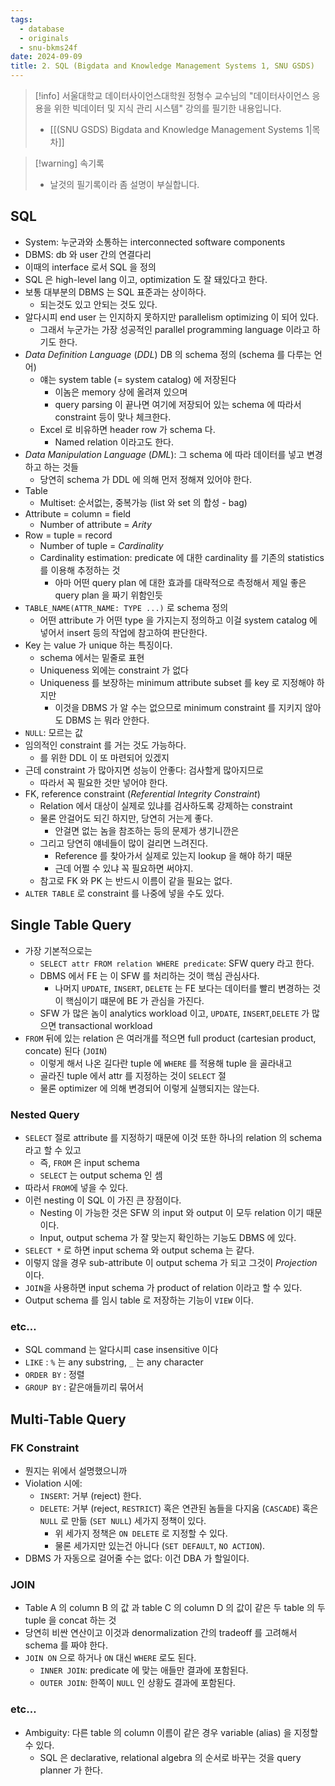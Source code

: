 ```yaml
---
tags:
  - database
  - originals
  - snu-bkms24f
date: 2024-09-09
title: 2. SQL (Bigdata and Knowledge Management Systems 1, SNU GSDS)
---
```

> [!info] 서울대학교 데이터사이언스대학원 정형수 교수님의 "데이터사이언스 응용을 위한 빅데이터 및 지식 관리 시스템" 강의를 필기한 내용입니다.
> - [[(SNU GSDS) Bigdata and Knowledge Management Systems 1|목차]]

> [!warning] 속기록
> - 날것의 필기록이라 좀 설명이 부실합니다.

## SQL

- System: 누군과와 소통하는 interconnected software components
- DBMS: db 와 user 간의 연결다리
- 이때의 interface 로서 SQL 을 정의
- SQL 은 high-level lang 이고, optimization 도 잘 돼있다고 한다.
- 보통 대부분의 DBMS 는 SQL 표준과는 상이하다.
	- 되는것도 있고 안되는 것도 있다.
- 알다시피 end user 는 인지하지 못하지만 parallelism optimizing 이 되어 있다.
	- 그래서 누군가는 가장 성공적인 parallel programming language 이라고 하기도 한다.
- *Data Definition Language* (*DDL*) DB 의 schema 정의 (schema 를 다루는 언어)
	- 얘는 system table (= system catalog) 에 저장된다
		- 이놈은 memory 상에 올려져 있으며
		- query parsing 이 끝나면 여기에 저장되어 있는 schema 에 따라서 constraint 등이 맞나 체크한다.
	- Excel 로 비유하면 header row 가 schema 다.
		- Named relation 이라고도 한다.
- *Data Manipulation Language* (*DML*): 그 schema 에 따라 데이터를 넣고 변경하고 하는 것들
	- 당연히 schema 가 DDL 에 의해 먼저 정해져 있어야 한다.
- Table
	- Multiset: 순서없는, 중복가능 (list 와 set 의 합성 - bag)
- Attribute = column = field
	- Number of attribute = *Arity*
- Row = tuple = record
	- Number of tuple = *Cardinality*
	- Cardinality estimation: predicate 에 대한 cardinality 를 기존의 statistics 를 이용해 추정하는 것
		- 아마 어떤 query plan 에 대한 효과를 대략적으로 측정해서 제일 좋은 query plan 을 짜기 위함인듯
- `TABLE_NAME(ATTR_NAME: TYPE ...)` 로 schema 정의
	- 어떤 attribute 가 어떤 type 을 가지는지 정의하고 이걸 system catalog 에 넣어서 insert 등의 작업에 참고하여 판단한다.
- Key 는 value 가 unique 하는 특징이다.
	- schema 에서는 밑줄로 표현
	- Uniqueness 외에는 constraint 가 없다
	- Uniqueness 를 보장하는 minimum attribute subset 를 key 로 지정해야 하지만
		- 이것을 DBMS 가 알 수는 없으므로 minimum constraint 를 지키지 않아도 DBMS 는 뭐라 안한다.
- `NULL`: 모르는 값
- 임의적인 constraint 를 거는 것도 가능하다.
	- 를 위한 DDL 이 또 마련되어 있겠지
- 근데 constraint 가 많아지면 성능이 안좋다: 검사할게 많아지므로
	- 따라서 꼭 필요한 것만 넣어야 한다.
- FK, reference constraint (*Referential Integrity Constraint*)
	- Relation 에서 대상이 실제로 있냐를 검사하도록 강제하는 constraint
	- 물론 안걸어도 되긴 하지만, 당연히 거는게 좋다.
		- 안걸면 없는 놈을 참조하는 등의 문제가 생기니깐은
	- 그리고 당연히 얘네들이 많이 걸리면 느려진다.
		- Reference 를 찾아가서 실제로 있는지 lookup 을 해야 하기 때문
		- 근데 어쩔 수 있냐 꼭 필요하면 써야지.
	- 참고로 FK 와 PK 는 반드시 이름이 같을 필요는 없다.
- `ALTER TABLE` 로 constraint 를 나중에 넣을 수도 있다.

## Single Table Query

- 가장 기본적으로는
	- `SELECT attr FROM relation WHERE predicate`: SFW query 라고 한다.
	- DBMS 에서 FE 는 이 SFW 를 처리하는 것이 핵심 관심사다.
		- 나머지 `UPDATE`, `INSERT`, `DELETE` 는 FE 보다는 데이터를 빨리 변경하는 것이 핵심이기 떄문에 BE 가 관심을 가진다.
	- SFW 가 많은 놈이 analytics workload 이고, `UPDATE`, `INSERT`,`DELETE` 가 많으면 transactional workload
- `FROM` 뒤에 있는 relation 은 여러개를 적으면 full product (cartesian product, concate) 된다 (`JOIN`)
	- 이렇게 해서 나온 길다란 tuple 에 `WHERE` 를 적용해 tuple 을 골라내고
	- 골라진 tuple 에서 attr 를 지정하는 것이 `SELECT` 절
	- 물론 optimizer 에 의해 변경되어 이렇게 실행되지는 않는다.

### Nested Query

- `SELECT` 절로 attribute 를 지정하기 때문에 이것 또한 하나의 relation 의 schema 라고 할 수 있고
	- 즉, `FROM` 은 input schema
	- `SELECT` 는 output schema 인 셈
- 따라서 `FROM`에 넣을 수 있다.
- 이런 nesting 이 SQL 이 가진 큰 장점이다.
	- Nesting 이 가능한 것은 SFW 의 input 와 output 이 모두 relation 이기 때문이다.
	- Input, output schema 가 잘 맞는지 확인하는 기능도 DBMS 에 있다.
- `SELECT *` 로 하면 input schema 와 output schema 는 같다.
- 이렇지 않을 경우 sub-attribute 이 output schema 가 되고 그것이 *Projection* 이다.
- `JOIN`을 사용하면 input schema 가 product of relation 이라고 할 수 있다.
- Output schema 를 임시 table 로 저장하는 기능이 `VIEW` 이다.

### etc…

- SQL command 는 알다시피 case insensitive 이다
- `LIKE` : `%` 는 any substring, `_` 는 any character
- `ORDER BY` : 정렬
- `GROUP BY` : 같은애들끼리 묶어서

## Multi-Table Query

### FK Constraint

- 뭔지는 위에서 설명했으니까
- Violation 시에:
	- `INSERT`: 거부 (reject) 한다.
	- `DELETE`: 거부 (reject, `RESTRICT`) 혹은 연관된 놈들을 다지움 (`CASCADE`) 혹은 `NULL` 로 만듦 (`SET NULL`) 세가지 정책이 있다.
		- 위 세가지 정책은 `ON DELETE` 로 지정할 수 있다.
		- 물론 세가지만 있는건 아니다 (`SET DEFAULT`, `NO ACTION`).
- DBMS 가 자동으로 걸어줄 수는 없다: 이건 DBA 가 할일이다.

### JOIN

- Table A 의 column B 의 값 과 table C 의 column D 의 값이 같은 두 table 의 두 tuple 을 concat 하는 것
- 당연히 비싼 연산이고 이것과 denormalization 간의 tradeoff 를 고려해서 schema 를 짜야 한다.
- `JOIN ON` 으로 하거나 `ON` 대신 `WHERE` 로도 된다.
	- `INNER JOIN`: predicate 에 맞는 애들만 결과에 포함된다.
	- `OUTER JOIN`: 한쪽이 `NULL` 인 상황도 결과에 포함된다.

### etc…

- Ambiguity: 다른 table 의 column 이름이 같은 경우 variable (alias) 을 지정할 수 있다.
	- SQL 은 declarative, relational algebra 의 순서로 바꾸는 것을 query planner 가 한다.